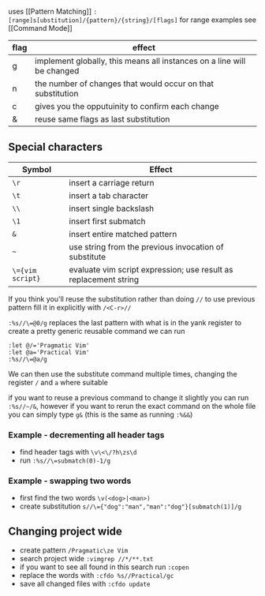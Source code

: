 uses [[Pattern Matching]]
`:[range]s[ubstitution]/{pattern}/{string}/[flags]`
for range examples see [[Command Mode]]

| flag | effect                                                                 |
| ---- | ---------------------------------------------------------------------- |
| g    | implement globally, this means all instances on a line will be changed |
| n    | the number of changes that would occur on that substitution            |
| c    | gives you the opputuinity to confirm each change                       |
| &    | reuse same flags as last substitution                                  |

## Special characters 
| Symbol           | Effect                                                           |
| ---------------- | ---------------------------------------------------------------- |
| `\r`             | insert a carriage return                                         |
| `\t`             | insert a tab character                                           |
| `\\`             | insert single backslash                                          |
| `\1`             | insert first submatch                                            |
| `&`              | insert entire matched pattern                                    |
| `~`              | use string from the previous invocation of substitute            |
| `\={vim script}` | evaluate vim script expression; use result as replacement string |
If you think you'll reuse the substitution rather than doing `//` to use previous pattern fill it in explicitly with `/<C-r>//`

`:%s//\=@0/g` replaces the last pattern with what is in the yank register
to create a pretty generic reusable command we can run
```vim
:let @/='Pragmatic Vim'
:let @a='Practical Vim'
:%s//\=@a/g
```
We can then use the substitute command multiple times, changing the register `/` and `a` where suitable 

if you want to reuse a previous command to change it slightly you can run `:%s//~/&`, however if you want to rerun the exact command on the whole file you can simply type `g&` (this is the same as running `:%&&`)

### Example - decrementing all header tags
- find header tags with `\v\<\/?h\zs\d`
- run `:%s//\=submatch(0)-1/g` 
### Example - swapping two words
- first find the two words
`\v(<dog>|<man>)`
- create substitution
`s//\={"dog":"man","man":"dog"}[submatch(1)]/g`

## Changing project wide
- create pattern `/Pragmatic\ze Vim`
- search project wide `:vimgrep //*/**.txt`
- if you want to see all found in this search run `:copen`
- replace the words with `:cfdo %s//Practical/gc`
- save all changed files with `:cfdo update`


